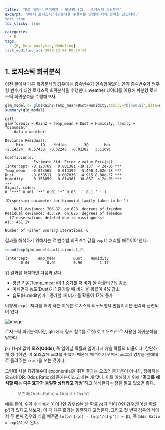 ```yaml
---
title:  "R로 데이터 분석하기 - 모델링 (2) : 로지스틱 회귀분석"
excerpt: "R에서 로지스틱 회귀분석을 수행하는 방법에 대해 정리한 글입니다."
toc: true
toc_sticky: true

categories:
  - R
tags:
  - [R, Data Analysis, Modeling]
last_modified_at: 2020-12-08 09:33:44
---
```


## 1. 로지스틱 회귀분석  

이전 글에서 다룬 회귀분석의 경우에는 종속변수가 연속형이었다. 만약 종속변수가 범주형 변수가 되면 로지스틱 회귀분석을 수행한다. weather 데이터를 이용해 이분형 로지스틱 회귀분석을 수행해보자.  

```r
glm_model <- glm(Rain2~Temp_mean+Dust+Humidity,family="binomial",data=weather)
summary(glm_model)
```  

```
Call:
glm(formula = Rain2 ~ Temp_mean + Dust + Humidity, family = "binomial", 
    data = weather)

Deviance Residuals: 
     Min        1Q    Median        3Q       Max  
-2.14324  -0.57438  -0.32246  -0.02382   3.11696  

Coefficients:
             Estimate Std. Error z value Pr(>|z|)    
(Intercept) -8.123769   0.801381 -10.137  < 2e-16 ***
Temp_mean   -0.073565   0.013399  -5.490 4.02e-08 ***
Dust        -0.038511   0.007836  -4.915 8.88e-07 ***
Humidity     0.156059   0.014361  10.867  < 2e-16 ***
---
Signif. codes:  
0 ‘***’ 0.001 ‘**’ 0.01 ‘*’ 0.05 ‘.’ 0.1 ‘ ’ 1

(Dispersion parameter for binomial family taken to be 1)

    Null deviance: 706.87  on 628  degrees of freedom
Residual deviance: 453.29  on 625  degrees of freedom
  (7 observations deleted due to missingness)
AIC: 461.29

Number of Fisher Scoring iterations: 6
```  

결과를 해석하기 위해서는 각 변수별 회귀계수 값을 `exp()` 처리를 해주어야 한다.  

```r
round(exp(glm_model$coefficients),2)
```  

```
(Intercept)   Temp_mean        Dust    Humidity 
       0.00        0.93        0.96        1.17 
```  

위 결과를 해석하면 다음과 같다.  

- 평균 기온(Temp_mean)이 1 증가할 때 비가 올 확률이 7% 감소
- 미세먼지 농도(Dust)가 1 증가할 때 비가 올 확률이 4% 감소
- 습도(Humidity)가 1 증가할 때 비가 올 확률이 17% 증가  

이렇게 `exp()` 처리를 해야 하는 이유는 로지스틱 회귀모형이 만들어지는 원리와 관련되어 있다.  

![image](https://user-images.githubusercontent.com/58713684/101980525-606fa080-3ca9-11eb-9691-b2c5b39102ad.png)  

로지스틱 회귀분석이란, glm에서 링크 함수를 로짓(로그 오즈)으로 사용한 회귀분석을 말한다.  

p / (1-p) 값이 **오즈(Odds)**, 즉 일어날 확률과 일어나지 않을 확률의 비율이다. 간단하게 생각하면, 이 오즈값에 로그를 취했기 때문에 해석하기 위해서 로그의 영향을 원래대로 돌려주는 `exp()`을 쓰는 것이다.   

그런데 사실 회귀계수에 exponential을 취한 결과는 오즈의 증가분이 아니라, 정확히는 오즈비(OR, Odds Ratio)의 증가분이라고 하는 게 맞다. 이를 이해하기 위해 "**결과를 해석할 때는 다른 효과가 동일한 상태라고 가정**"하고 해석한다는 점을 알고 있으면 좋다.

> 오즈비(Odds Ratio) = Odds1 / Odds2  

예를 들어, 위의 수식에서 X1이 1인 경우(일어날 확률 p)와 X1이 0인 경우(일어날 확률 p')가 있다고 해보자. 이 때 다른 효과는 동일하게 고정한다. 그리고 첫 번째 경우의 식에서 두 번째 경우의 식을 빼주면 `ln(p/(1-p)) - ln(p'/(1-p')) = β1`, 즉 `Odds Ratio = exp(β1)`이 된다.  











